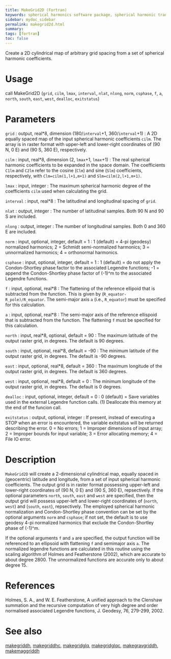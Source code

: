 ```yaml
---
title: MakeGrid2D (Fortran)
keywords: spherical harmonics software package, spherical harmonic transform, legendre functions, multitaper spectral analysis, fortran, Python, gravity, magnetic field
sidebar: mydoc_sidebar
permalink: makegrid2d.html
summary:
tags: [fortran]
toc: false
---
```


Create a 2D cylindrical map of arbitrary grid spacing from a set of spherical harmonic coefficients.

# Usage

call MakeGrid2D (`grid`, `cilm`, `lmax`, `interval`, `nlat`, `nlong`, `norm`, `csphase`, `f`, `a`, `north`, `south`, `east`, `west`, `dealloc`, `exitstatus`)

# Parameters

`grid` : output, real\*8, dimension (180/`interval`+1, 360/`interval`+1)
:   A 2D equally spaced map of the input spherical harmonic coefficients `cilm`. The  array is in raster format with upper-left and lower-right coordinates of (90 N, 0 E) and (90 S, 360 E), respectively.

`cilm` : input, real\*8, dimension (2, `lmax`+1, `lmax`+1)
:   The real spherical harmonic coefficients to be expanded in the space domain. The coefficients `C1lm` and `C2lm` refer to the cosine (`Clm`) and sine (`Slm`) coefficients, respectively, with `Clm=cilm(1,l+1,m+1)` and `Slm=cilm(2,l+1,m+1)`. 

`lmax` : input, integer
:   The maximum spherical harmonic degree of the coefficients `cilm` used when calculating the grid.

`interval` : input, real\*8
:   The latitudinal and longitudinal spacing of `grid`.

`nlat` : output, integer
:   The number of latitudinal samples. Both 90 N and 90 S are included.

`nlong` : output, integer
:   The number of longitudinal samples. Both 0 and 360 E are included.

`norm` : input, optional, integer, default = 1
:   1 (default) = 4-pi (geodesy) normalized harmonics; 2 = Schmidt semi-normalized harmonics; 3 = unnormalized harmonics; 4 = orthonormal harmonics.

`csphase` : input, optional, integer, default = 1
:   1 (default) = do not apply the Condon-Shortley phase factor to the associated Legendre functions; -1 = append the Condon-Shortley phase factor of (-1)^m to the associated Legendre functions.

`f` : input, optional, real\*8
:   The flattening of the reference ellipoid that is subtracted from the function. This is given by (`R_equator-R_pole)/R_equator`. The semi-major axis `a` (i.e., `R_equator`) must be specified for this calculation.

`a` : input, optional, real\*8
:   The semi-major axis of the reference ellispoid that is subtracted from the function. The flattening `f` must be specified for this calculation.

`north` : input, real*8, optional, default = 90
:   The maximum latitude of the output raster grid, in degrees. The default is 90 degrees.

`south` : input, optional, real\*8, default = -90
:   The minimum latitude of the output raster grid, in degrees. The default is -90 degrees.

`east` : input, optional, real\*8, default = 360
:   The maximum longitude of the output raster grid, in degrees. The default is 360 degrees.

`west` : input, optional, real\*8, default = 0
:   The minimum longitude of the output raster grid, in degrees. The default is 0 degrees.

`dealloc` : input, optional, integer, default = 0
:   0 (default) = Save variables used in the external Legendre function calls. (1) Deallocate this memory at the end of the funcion call.

`exitstatus` : output, optional, integer
:   If present, instead of executing a STOP when an error is encountered, the variable exitstatus will be returned describing the error. 0 = No errors; 1 = Improper dimensions of input array; 2 = Improper bounds for input variable; 3 = Error allocating memory; 4 = File IO error.

# Description

`MakeGrid2D` will create a 2-dimensional cylindrical map, equally spaced in (geocentric) latitude and longitude, from a set of input spherical harmonic coefficients. The output grid is in raster format possessing upper-left and lower-right coordinates of (90 N, 0 E) and (90 S, 360 E), repsectively. If the optional parameters `north`, `south`, `east` and `west` are specified, then the output grid will possess upper-left and lower-right coordinates of (`north`, `west`) and (`south`, `east`), repsectively. The employed spherical harmonic normalization and Condon-Shortley phase convention can be set by the optional arguments `norm` and `csphase`; if not set, the default is to use geodesy 4-pi normalized harmonics that exclude the Condon-Shortley phase of (-1)^m.

If the optional arguments `f` and `a` are specified, the output function will be referenced to an ellipsoid with flattening `f` and semimajor axis `a`. The normalized legendre functions are calculated in this routine using the scaling algorithm of Holmes and Featherstone (2002), which are accurate to about degree 2800. The unnormalized functions are accurate only to about degree 15. 

# References

Holmes, S. A., and W. E. Featherstone, A unified approach to the Clenshaw summation and the recursive computation of very high degree and order normalised associated Legendre functions, J. Geodesy, 76, 279-299, 2002.

# See also

[makegriddh](makegriddh.html), [makegriddhc](makegriddhc.html), [makegridglq](makegridglq.html), [makegridglqc](makegridglqc.html), [makegravgriddh](makegravgriddh.html), [makemaggriddh](makemaggriddh.html)
